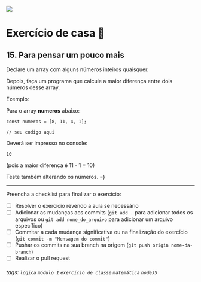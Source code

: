 ![](https://i.imgur.com/xG74tOh.png)

# Exercício de casa 🏡

## 15. Para pensar um pouco mais

Declare um array com alguns números inteiros quaisquer.

Depois, faça um programa que calcule a maior diferença entre dois números desse array.

Exemplo:

Para o array **numeros** abaixo:
```javascript=
const numeros = [8, 11, 4, 1];

// seu codigo aqui
```
Deverá ser impresso no console:
```
10
```
(pois a maior diferença é 11 - 1 = 10)

Teste também alterando os números. =)

---

Preencha a checklist para finalizar o exercício:

- [ ] Resolver o exercício revendo a aula se necessário
- [ ] Adicionar as mudanças aos commits (`git add .` para adicionar todos os arquivos ou `git add nome_do_arquivo` para adicionar um arquivo específico)
- [ ] Commitar a cada mudança significativa ou na finalização do exercício (`git commit -m "Mensagem do commit"`)
- [ ] Pushar os commits na sua branch na origem (`git push origin nome-da-branch`)
- [ ] Realizar o pull request

###### tags: `lógica` `módulo 1` `exercício de classe` `matemática` `nodeJS`
